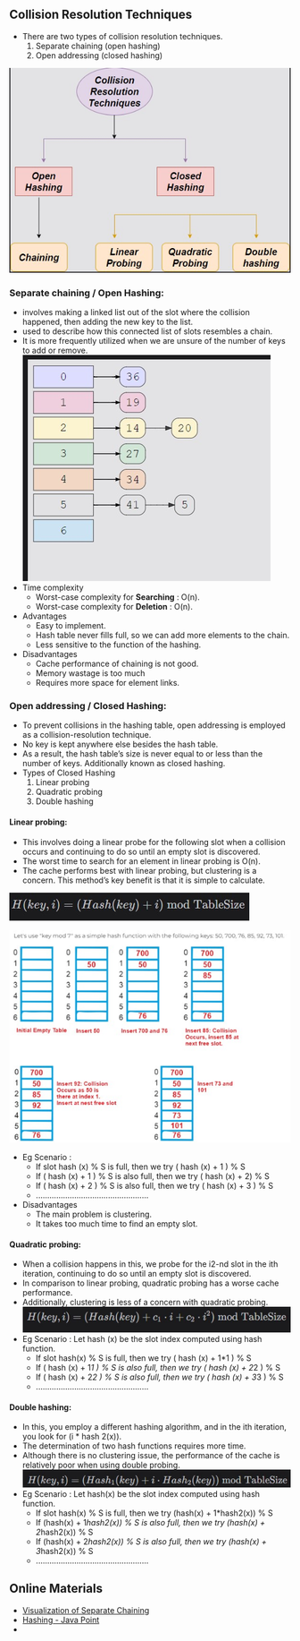 ## Collision Resolution Techniques
- There are two types of collision resolution techniques.
  1. Separate chaining (open hashing)
  2. Open addressing (closed hashing)
     
![Imaage](https://github.com/LifnaJos/Data_Structures-Theory-Lab-NADPC32/blob/main/CRT.jpg)
  
### Separate chaining / Open Hashing: 
- involves making a linked list out of the slot where the collision happened, then adding the new key to the list.
- used to describe how this connected list of slots resembles a chain.
- It is more frequently utilized when we are unsure of the number of keys to add or remove.
![Imaage](https://github.com/LifnaJos/Data_Structures-Theory-Lab-NADPC32/blob/main/separatechianing.jpg)
- Time complexity
  - Worst-case complexity for **Searching** : O(n).
  - Worst-case complexity for **Deletion** : O(n).
- Advantages
  - Easy to implement.
  - Hash table never fills full, so we can add more elements to the chain.
  - Less sensitive to the function of the hashing.
- Disadvantages
  - Cache performance of chaining is not good.
  - Memory wastage is too much
  - Requires more space for element links.
    
### Open addressing / Closed Hashing: 
- To prevent collisions in the hashing table, open addressing is employed as a collision-resolution technique.
- No key is kept anywhere else besides the hash table.
- As a result, the hash table’s size is never equal to or less than the number of keys. Additionally known as closed hashing.
- Types of Closed Hashing
  1. Linear probing
  2. Quadratic probing
  3. Double hashing
  
#### Linear probing: 
- This involves doing a linear probe for the following slot when a collision occurs and continuing to do so until an empty slot is discovered.
- The worst time to search for an element in linear probing is O(n).
- The cache performs best with linear probing, but clustering is a concern. This method’s key benefit is that it is simple to calculate.
  
![Image](https://github.com/LifnaJos/Data_Structures-Theory-Lab-NADPC32/blob/main/LP.jpg)

![Imaage](https://github.com/LifnaJos/Data_Structures-Theory-Lab-NADPC32/blob/main/Linear%20probing.jpg)
- Eg Scenario :
  - If slot hash (x) % S is full, then we try ( hash (x) + 1 ) % S
  - If ( hash (x) + 1 ) % S is also full, then we try ( hash (x) + 2) % S
  - If ( hash (x) + 2 ) % S is also full, then we try ( hash (x) + 3 ) % S
  - ..................................................  
- Disadvantages
  - The main problem is clustering.
  - It takes too much time to find an empty slot.
  
#### Quadratic probing: 
- When a collision happens in this, we probe for the i2-nd slot in the ith iteration, continuing to do so until an empty slot is discovered.
- In comparison to linear probing, quadratic probing has a worse cache performance.
- Additionally, clustering is less of a concern with quadratic probing.
![Image](https://github.com/LifnaJos/Data_Structures-Theory-Lab-NADPC32/blob/main/QP.jpg)
- Eg Scenario : Let hash (x) be the slot index computed using hash function.    
  - If slot hash(x) % S is full, then we try  ( hash (x) + 1*1 ) % S
  - If ( hash (x) + 1*1 ) % S is also full, then we try ( hash (x) + 2*2 ) % S
  - If ( hash (x) + 2*2 ) % S is also full, then we try ( hash (x) + 3*3 ) % S
  - ..................................................  

#### Double hashing: 
- In this, you employ a different hashing algorithm, and in the ith iteration, you look for (i * hash 2(x)).
- The determination of two hash functions requires more time.
- Although there is no clustering issue, the performance of the cache is relatively poor when using double probing.
![Image](https://github.com/LifnaJos/Data_Structures-Theory-Lab-NADPC32/blob/main/DH.jpg)
- Eg Scenario : Let hash(x) be the slot index computed using hash function.
  - If slot hash(x) % S is full, then we try (hash(x) + 1*hash2(x)) % S
  - If (hash(x) + 1*hash2(x)) % S is also full, then we try (hash(x) + 2*hash2(x)) % S
  - If (hash(x) + 2*hash2(x)) % S is also full, then we try (hash(x) + 3*hash2(x)) % S
  - ..................................................  

## Online Materials
- [Visualization of Separate Chaining](https://www.educative.io/answers/hash-table-collision-resolution)
- [Hashing - Java Point](https://www.javatpoint.com/hashing-open-addressing-for-collision-handling)
- 
